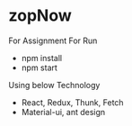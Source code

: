 # zopNow
For Assignment
For Run 

- npm install
- npm start 

Using below Technology

- React, Redux, Thunk, Fetch
- Material-ui, ant design
